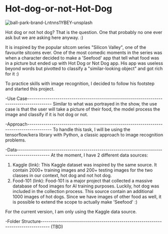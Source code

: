 # Hot-dog-or-not-Hot-Dog
![ball-park-brand-Lntnns1YBEY-unsplash](https://github.com/user-attachments/assets/464d7f39-ad37-4fb0-9e08-e280db75b83d)

Hot dog or not hot dog? That is the question. One that probably no one ever ask but we are asking here anyway. :)

It is inspired by the popular sitcom series "Silicon Valley", one of the favourite sitcoms ever. One of the most comedic moments in the series was when a character decided to make a 'Seefood' app that tell what food was in a picture but ended up with Hot Dog or Not Dog app. His app was useless beyond words but pivotted to classify a "similar-looking object" and got rich for it :)

To practice skills with image recognition, I decided to follow his footstep and started this project.

-Use Case------------------------------------------------------------------------------------------
Similar to what was portrayed in the show, the use case is that the user will take a picture of their food, the model process the image and classify if it is hot dog or not.

-Approach------------------------------------------------------------------------------------------
To handle this task, I will be using the tensorflow/kera library with Python, a classic approach to image recognition problems.

-Data----------------------------------------------------------------------------------------------
At the moment, I have 2 different data sources:
1. Kaggle (link): This Kaggle dataset was inspired by the same source. It contain 2000+ training images and 200+ testing images for the two classes in our context, hot dog and not hot dog.
2. Food-101 (link): Food-101 is a major project that collected a massive database of food images for AI training purposes. Luckily, hot dog was included in the collection process. This source contain an additional 1000 images of hot dogs. Since we have images of other food as well, it is possible to extend the scope to actually make 'Seefood' :)

For the current version, I am only using the Kaggle data source.

-Folder Structure----------------------------------------------------------------------------------
(TBD)
